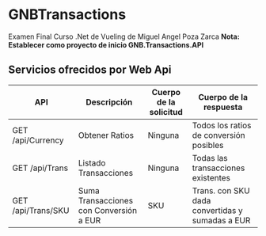 # GNBTransactions

Examen Final Curso .Net de Vueling de Miguel Angel Poza Zarca
**Nota: Establecer como proyecto de inicio GNB.Transactions.API**


## Servicios ofrecidos por Web Api

| API| Descripción | Cuerpo de la solicitud | Cuerpo de la respuesta|
|--|--|--|--|
| GET /api/Currency | Obtener Ratios | Ninguna  |Todos los ratios de conversión posibles|
| GET /api/Trans | Listado Transacciones | Ninguna  |Todas las transacciones existentes|
| GET /api/Trans/SKU | Suma Transacciones con Conversión a EUR | SKU  |Trans. con SKU dada convertidas y sumadas a EUR| 

